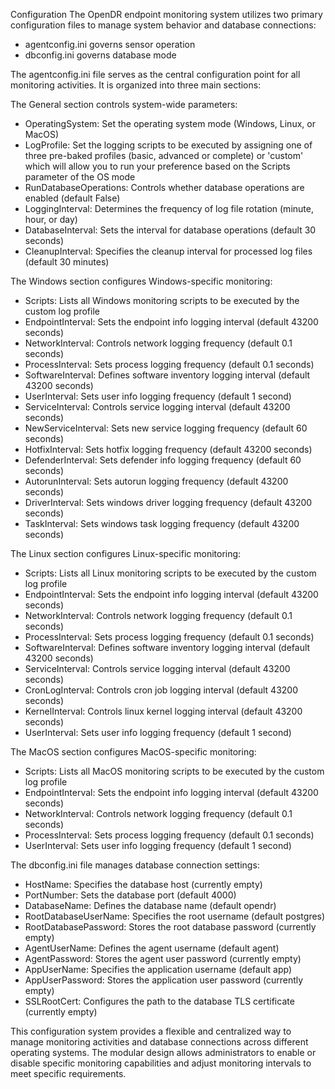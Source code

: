 Configuration 
The OpenDR endpoint monitoring system utilizes two primary configuration files to manage system behavior and database connections: 

- agentconfig.ini governs sensor operation
- dbconfig.ini governs database mode

The agentconfig.ini file serves as the central configuration point for all monitoring activities. It is organized into three main sections:

The General section controls system-wide parameters:
- OperatingSystem: Set the operating system mode (Windows, Linux, or MacOS)
- LogProfile: Set the logging scripts to be executed by assigning one of three pre-baked profiles (basic, advanced or complete) or 'custom' which will allow you to run your preference based on the Scripts parameter of the OS mode
- RunDatabaseOperations: Controls whether database operations are enabled (default False)
- LoggingInterval: Determines the frequency of log file rotation (minute, hour, or day)
- DatabaseInterval: Sets the interval for database operations (default 30 seconds)
- CleanupInterval: Specifies the cleanup interval for processed log files (default 30 minutes)

The Windows section configures Windows-specific monitoring:
- Scripts: Lists all Windows monitoring scripts to be executed by the custom log profile
- EndpointInterval: Sets the endpoint info logging interval (default 43200 seconds)
- NetworkInterval: Controls network logging frequency (default 0.1 seconds)
- ProcessInterval: Sets process logging frequency (default 0.1 seconds)
- SoftwareInterval: Defines software inventory logging interval (default 43200 seconds)
- UserInterval: Sets user info logging frequency (default 1 second)
- ServiceInterval: Controls service logging interval (default 43200 seconds)
- NewServiceInterval: Sets new service logging frequency (default 60 seconds)
- HotfixInterval: Sets hotfix logging frequency (default 43200 seconds)
- DefenderInterval: Sets defender info logging frequency (default 60 seconds)
- AutorunInterval: Sets autorun logging frequency (default 43200 seconds)
- DriverInterval: Sets windows driver logging frequency (default 43200 seconds)
- TaskInterval: Sets windows task logging frequency (default 43200 seconds)

The Linux section configures Linux-specific monitoring:
- Scripts: Lists all Linux monitoring scripts to be executed by the custom log profile
- EndpointInterval: Sets the endpoint info logging interval (default 43200 seconds)
- NetworkInterval: Controls network logging frequency (default 0.1 seconds)
- ProcessInterval: Sets process logging frequency (default 0.1 seconds)
- SoftwareInterval: Defines software inventory logging interval (default 43200 seconds)
- ServiceInterval: Controls service logging interval (default 43200 seconds)
- CronLogInterval: Controls cron job logging interval (default 43200 seconds)
- KernelInterval: Controls linux kernel logging interval (default 43200 seconds)
- UserInterval: Sets user info logging frequency (default 1 second)

The MacOS section configures MacOS-specific monitoring:
- Scripts: Lists all MacOS monitoring scripts to be executed by the custom log profile
- EndpointInterval: Sets the endpoint info logging interval (default 43200 seconds)
- NetworkInterval: Controls network logging frequency (default 0.1 seconds)
- ProcessInterval: Sets process logging frequency (default 0.1 seconds)
- UserInterval: Sets user info logging frequency (default 1 second)

The dbconfig.ini file manages database connection settings:

- HostName: Specifies the database host (currently empty)
- PortNumber: Sets the database port (default 4000)
- DatabaseName: Defines the database name (default opendr)
- RootDatabaseUserName: Specifies the root username (default postgres)
- RootDatabasePassword: Stores the root database password (currently empty)
- AgentUserName: Defines the agent username (default agent)
- AgentPassword: Stores the agent user password (currently empty)
- AppUserName: Specifies the application username (default app)
- AppUserPassword: Stores the application user password (currently empty)
- SSLRootCert: Configures the path to the database TLS certificate (currently empty)

This configuration system provides a flexible and centralized way to manage monitoring activities and database connections across different operating systems. The modular design allows administrators to enable or disable specific monitoring capabilities and adjust monitoring intervals to meet specific requirements.

